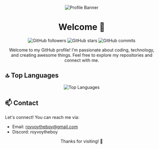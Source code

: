 <!-- Header -->
<p align="center">
  <img src="https://i.imgur.com/WcAP7V2.png" alt="Profile Banner">
</p>

<!-- Title -->
<h1 align="center">
  Welcome 👋
</h1>


<!-- Badges -->
<p align="center">
  <img alt="GitHub followers" src="https://img.shields.io/github/followers/PetarWho?label=Followers&style=social">
  <img alt="GitHub stars" src="https://img.shields.io/github/stars/PetarWho?affiliations=OWNER%2CCOLLABORATOR&style=social">
  <img alt="GitHub commits" src="https://img.shields.io/github/commit-activity/w/PetarWho/PetarWho?style=social">
</p>

<!-- Introduction -->
<p align="center">
  Welcome to my GitHub profile! I'm passionate about coding, technology, and creating awesome things. Feel free to explore my repositories and connect with me.
</p>

## 🔝 Top Languages

<p align="center">
  <img src="https://github-readme-stats.vercel.app/api/top-langs/?username=PetarWho&layout=compact" alt="Top Languages">
</p>

<!-- Contact -->
## 📫 Contact

Let's connect! You can reach me via:

- Email: royvoytheboy@gmail.com
- Discord: royvoytheboy


<!-- ## 💼 Projects

Here are a few projects I'm proud of:

- [Project Name 1](https://github.com/PetarWho/project-repo-1): Brief description.
- [Project Name 2](https://github.com/PetarWho/project-repo-2): Brief description.
- [Project Name 3](https://github.com/PetarWho/project-repo-3): Brief description.

Feel free to explore more on my [GitHub repositories](https://github.com/PetarWho?tab=repositories). -->


<!-- Footer -->
<p align="center">
  Thanks for visiting! 🚀
</p>
